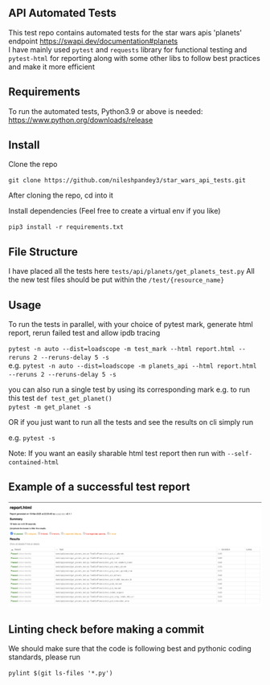 
API Automated Tests  
------------  
This test repo contains automated tests for the star wars apis 'planets' endpoint https://swapi.dev/documentation#planets<br>
I have mainly used `pytest` and `requests` library for functional testing and `pytest-html` for reporting
along with some other libs to follow best practices and make it more efficient

Requirements  
-----------------------  
To run the automated tests, Python3.9 or above is needed:  
https://www.python.org/downloads/release  
  
Install  
-----------------------  
Clone the repo  

`git clone https://github.com/nileshpandey3/star_wars_api_tests.git`
  
After cloning the repo, cd into it

Install dependencies (Feel free to create a virtual env if you like)

`pip3 install -r requirements.txt`

File Structure  
----  
I have placed all the tests here `tests/api/planets/get_planets_test.py` 
All the new test files should be put within the `/test/{resource_name}`
  
Usage  
-----  
To run the tests in parallel, with your choice of pytest mark, generate html report, rerun failed test and allow ipdb tracing  

`pytest -n auto --dist=loadscope -m test_mark --html report.html --reruns 2 --reruns-delay 5 -s` <br>
e.g.
`pytest -n auto --dist=loadscope -m planets_api --html report.html --reruns 2 --reruns-delay 5 -s`

you can also run a single test by using its corresponding mark e.g. to run this test 
`def test_get_planet()`<br>
`pytest -m get_planet -s`

OR if you just want to run all the tests and see the results on cli simply run

e.g. `pytest -s`

Note: If you want an easily sharable html test report then run with `--self-contained-html`

Example of a successful test report
-----------------------------------
![Alt text](successful_test_report.png)
  
Linting check before making a commit  
----  
We should make sure that the code is following best and pythonic coding standards, please run
  
`pylint $(git ls-files '*.py')`
